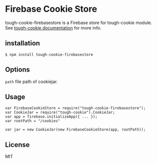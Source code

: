 # Firebase Cookie Store

tough-cookie-firebasestore is a Firebase store for tough-cookie module. See 
[tough-cookie documentation](https://github.com/goinstant/tough-cookie#constructionstore--new-memorycookiestore-rejectpublicsuffixes) for more info.

## installation

    $ npm install tough-cookie-firebasestore

## Options

  `path` file path of cookiejar.

## Usage

    var FirebaseCookieStore = require("tough-cookie-firebasestore");
    var CookieJar = require("tough-cookie").CookieJar;
    var app = firebase.initializeApp({ ... });
    var rootPath = "/cookies"
    
    var jar = new CookieJar(new FirebaseCookieStore(app, rootPath));

## License

 MIT
